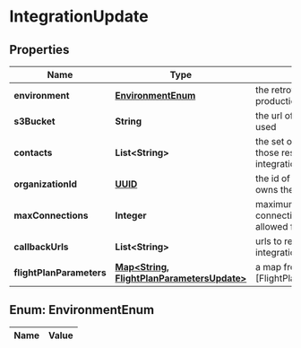 

# IntegrationUpdate

## Properties

Name | Type | Description | Notes
------------ | ------------- | ------------- | -------------
**environment** | [**EnvironmentEnum**](#EnvironmentEnum) | the retrofit environment (e.g. production, local) |  [optional]
**s3Bucket** | **String** | the url of the s3bucket to be used |  [optional]
**contacts** | **List&lt;String&gt;** | the set of email addresses of those responsible for the integration |  [optional]
**organizationId** | [**UUID**](UUID.md) | the id of the organization that owns the integration |  [optional]
**maxConnections** | **Integer** | maximum number of connections to postgres allowed for this integration |  [optional]
**callbackUrls** | **List&lt;String&gt;** | urls to receive a POST when integration has completed |  [optional]
**flightPlanParameters** | [**Map&lt;String, FlightPlanParametersUpdate&gt;**](FlightPlanParametersUpdate.md) | a map from [Flight] name to [FlightPlanParametersUpdate] |  [optional]


## Enum: EnvironmentEnum

Name | Value
---- | -----




